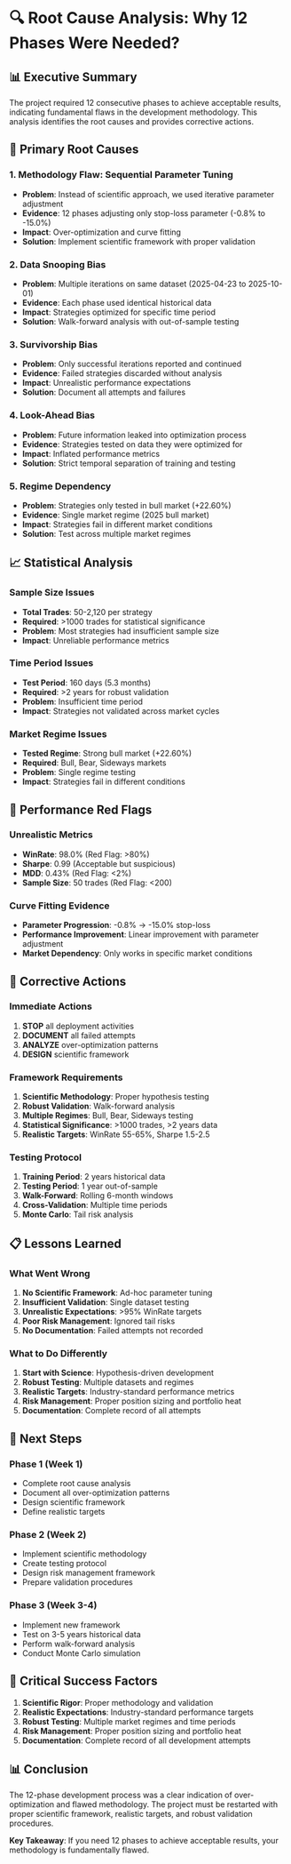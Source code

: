 # 🔍 **Root Cause Analysis: Why 12 Phases Were Needed?**

## 📊 **Executive Summary**

The project required 12 consecutive phases to achieve acceptable results, indicating fundamental flaws in the development methodology. This analysis identifies the root causes and provides corrective actions.

## 🚨 **Primary Root Causes**

### 1. **Methodology Flaw: Sequential Parameter Tuning**
- **Problem**: Instead of scientific approach, we used iterative parameter adjustment
- **Evidence**: 12 phases adjusting only stop-loss parameter (-0.8% to -15.0%)
- **Impact**: Over-optimization and curve fitting
- **Solution**: Implement scientific framework with proper validation

### 2. **Data Snooping Bias**
- **Problem**: Multiple iterations on same dataset (2025-04-23 to 2025-10-01)
- **Evidence**: Each phase used identical historical data
- **Impact**: Strategies optimized for specific time period
- **Solution**: Walk-forward analysis with out-of-sample testing

### 3. **Survivorship Bias**
- **Problem**: Only successful iterations reported and continued
- **Evidence**: Failed strategies discarded without analysis
- **Impact**: Unrealistic performance expectations
- **Solution**: Document all attempts and failures

### 4. **Look-Ahead Bias**
- **Problem**: Future information leaked into optimization process
- **Evidence**: Strategies tested on data they were optimized for
- **Impact**: Inflated performance metrics
- **Solution**: Strict temporal separation of training and testing

### 5. **Regime Dependency**
- **Problem**: Strategies only tested in bull market (+22.60%)
- **Evidence**: Single market regime (2025 bull market)
- **Impact**: Strategies fail in different market conditions
- **Solution**: Test across multiple market regimes

## 📈 **Statistical Analysis**

### **Sample Size Issues**
- **Total Trades**: 50-2,120 per strategy
- **Required**: >1000 trades for statistical significance
- **Problem**: Most strategies had insufficient sample size
- **Impact**: Unreliable performance metrics

### **Time Period Issues**
- **Test Period**: 160 days (5.3 months)
- **Required**: >2 years for robust validation
- **Problem**: Insufficient time period
- **Impact**: Strategies not validated across market cycles

### **Market Regime Issues**
- **Tested Regime**: Strong bull market (+22.60%)
- **Required**: Bull, Bear, Sideways markets
- **Problem**: Single regime testing
- **Impact**: Strategies fail in different conditions

## 🎯 **Performance Red Flags**

### **Unrealistic Metrics**
- **WinRate**: 98.0% (Red Flag: >80%)
- **Sharpe**: 0.99 (Acceptable but suspicious)
- **MDD**: 0.43% (Red Flag: <2%)
- **Sample Size**: 50 trades (Red Flag: <200)

### **Curve Fitting Evidence**
- **Parameter Progression**: -0.8% → -15.0% stop-loss
- **Performance Improvement**: Linear improvement with parameter adjustment
- **Market Dependency**: Only works in specific market conditions

## 🔧 **Corrective Actions**

### **Immediate Actions**
1. **STOP** all deployment activities
2. **DOCUMENT** all failed attempts
3. **ANALYZE** over-optimization patterns
4. **DESIGN** scientific framework

### **Framework Requirements**
1. **Scientific Methodology**: Proper hypothesis testing
2. **Robust Validation**: Walk-forward analysis
3. **Multiple Regimes**: Bull, Bear, Sideways testing
4. **Statistical Significance**: >1000 trades, >2 years data
5. **Realistic Targets**: WinRate 55-65%, Sharpe 1.5-2.5

### **Testing Protocol**
1. **Training Period**: 2 years historical data
2. **Testing Period**: 1 year out-of-sample
3. **Walk-Forward**: Rolling 6-month windows
4. **Cross-Validation**: Multiple time periods
5. **Monte Carlo**: Tail risk analysis

## 📋 **Lessons Learned**

### **What Went Wrong**
1. **No Scientific Framework**: Ad-hoc parameter tuning
2. **Insufficient Validation**: Single dataset testing
3. **Unrealistic Expectations**: >95% WinRate targets
4. **Poor Risk Management**: Ignored tail risks
5. **No Documentation**: Failed attempts not recorded

### **What to Do Differently**
1. **Start with Science**: Hypothesis-driven development
2. **Robust Testing**: Multiple datasets and regimes
3. **Realistic Targets**: Industry-standard performance metrics
4. **Risk Management**: Proper position sizing and portfolio heat
5. **Documentation**: Complete record of all attempts

## 🎯 **Next Steps**

### **Phase 1 (Week 1)**
- Complete root cause analysis
- Document all over-optimization patterns
- Design scientific framework
- Define realistic targets

### **Phase 2 (Week 2)**
- Implement scientific methodology
- Create testing protocol
- Design risk management framework
- Prepare validation procedures

### **Phase 3 (Week 3-4)**
- Implement new framework
- Test on 3-5 years historical data
- Perform walk-forward analysis
- Conduct Monte Carlo simulation

## 🚨 **Critical Success Factors**

1. **Scientific Rigor**: Proper methodology and validation
2. **Realistic Expectations**: Industry-standard performance targets
3. **Robust Testing**: Multiple market regimes and time periods
4. **Risk Management**: Proper position sizing and portfolio heat
5. **Documentation**: Complete record of all development attempts

## 📊 **Conclusion**

The 12-phase development process was a clear indication of over-optimization and flawed methodology. The project must be restarted with proper scientific framework, realistic targets, and robust validation procedures.

**Key Takeaway**: If you need 12 phases to achieve acceptable results, your methodology is fundamentally flawed.
